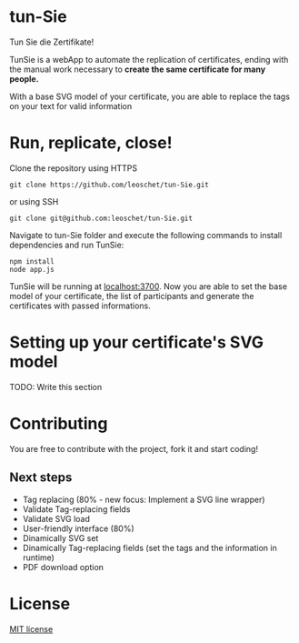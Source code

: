 # tun-Sie
Tun Sie die Zertifikate!

TunSie is a webApp to automate the replication of certificates, ending with the manual work necessary to **create the same certificate for many people.**

With a base SVG model of your certificate, you are able to replace the tags on your text for valid information

# Run, replicate, close!
Clone the repository using HTTPS
```
git clone https://github.com/leoschet/tun-Sie.git
```
or using SSH
```
git clone git@github.com:leoschet/tun-Sie.git
```

Navigate to tun-Sie folder and execute the following commands to install dependencies and run TunSie:
```
npm install
node app.js
```

TunSie will be running at [localhost:3700][local]. Now you are able to set the base model of your certificate, the list of participants and generate the certificates with passed informations.

# Setting up your certificate's SVG model
TODO: Write this section

# Contributing
You are free to contribute with the project, fork it and start coding!

## Next steps
- Tag replacing (80% - new focus: Implement a SVG line wrapper)
- Validate Tag-replacing fields
- Validate SVG load
- User-friendly interface (80%)
- Dinamically SVG set
- Dinamically Tag-replacing fields (set the tags and the information in runtime)
- PDF download option

# License
[MIT license][mit]

[mit]: http://opensource.org/licenses/mit-license.php
[local]: http://localhost:3700
